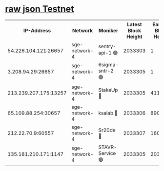 
[raw json Testnet](https://rpc-check.sget.stavr.tech/sget/rpc-sget-result.json)
=


<table><tr><th>IP-Address</th><th>Network</th><th>Moniker</th><th>Latest Block Height</th><th>Earliest Block Height</th><th>Catching Up</th><th>Tx Index</th><th>Voting Power</th><th>Scan Time</th></tr><tr><td>54.226.104.121:26657</td><td>sge-network-4</td><td>sentry-api-1 🟢</td><td>2033303</td><td>1</td><td>False</td><td>on</td><td>0</td><td>2024-03-16T12:01:06.146331964UTC</td></tr><tr><td>3.208.94.29:26657</td><td>sge-network-4</td><td>6sigma-sntr-2 🟢</td><td>2033305</td><td>1</td><td>False</td><td>on</td><td>0</td><td>2024-03-16T12:01:17.476816412UTC</td></tr><tr><td>213.239.207.175:13257</td><td>sge-network-4</td><td>StakeUp 🔴</td><td>2033305</td><td>411001</td><td>False</td><td>off</td><td>100</td><td>2024-03-16T12:01:14.511254106UTC</td></tr><tr><td>65.109.88.254:30657</td><td>sge-network-4</td><td>ksalab 🔴</td><td>2033306</td><td>890001</td><td>False</td><td>on</td><td>3272</td><td>2024-03-16T12:01:23.889596462UTC</td></tr><tr><td>212.22.70.9:60557</td><td>sge-network-4</td><td>Sr20de 🔴</td><td>2033307</td><td>1608978</td><td>False</td><td>on</td><td>133</td><td>2024-03-16T12:01:26.324671340UTC</td></tr><tr><td>135.181.210.171:1147</td><td>sge-network-4</td><td>STAVR-Service 🟢</td><td>2033305</td><td>2030001</td><td>False</td><td>on</td><td>0</td><td>2024-03-16T12:01:14.836186136UTC</td></tr></table>
